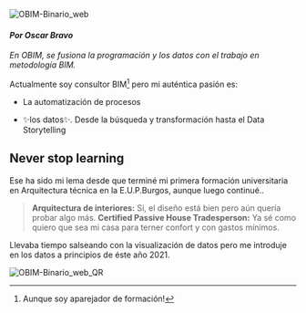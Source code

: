 


  

![OBIM-Binario_web](https://user-images.githubusercontent.com/42247722/121815354-5e959280-cc76-11eb-86d1-b1363a4d8872.gif)
 

#### _Por Oscar Bravo_

  

*En OBIM, se fusiona la programación y los datos con el trabajo en metodología BIM.*

  
  
  

Actualmente soy consultor BIM[^1]  pero mi auténtica pasión es:

- La automatización de procesos

- ✨los datos✨. Desde la búsqueda y transformación hasta el Data Storytelling

  

## Never stop learning

Ese ha sido mi lema desde que terminé mi primera formación universitaria en Arquitectura técnica en la E.U.P.Burgos, aunque luego continué..
>  **Arquitectura de interiores:** Si, el diseño está bien pero aún quería probar algo más.
>  **Certified Passive House Tradesperson:** Ya sé como quiero que sea mi casa para terner confort y con gastos mínimos.

Llevaba tiempo salseando con la visualización de datos pero me introduje en los datos a principios de éste año 2021.

  
  


  

![OBIM-Binario_web_QR](https://user-images.githubusercontent.com/42247722/121815786-6f470800-cc78-11eb-9874-58e7edfd8836.gif)
 


>  [^1]: Aunque soy aparejador de formación!
